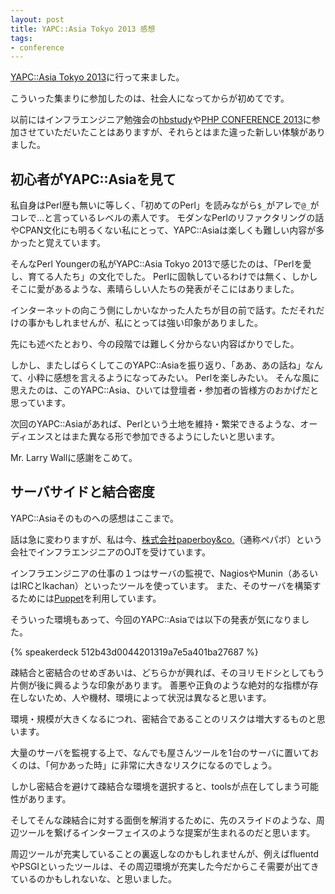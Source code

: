 ```yaml
---
layout: post
title: YAPC::Asia Tokyo 2013 感想
tags:
- conference
---
```

[YAPC::Asia Tokyo 2013](http://yapcasia.org/2013)に行って来ました。

こういった集まりに参加したのは、社会人になってからが初めてです。

以前にはインフラエンジニア勉強会の[hbstudy](http://heartbeats.jp/hbstudy/)や[PHP CONFERENCE 2013](http://phpcon.php.gr.jp/w/2013/)に参加させていただいたことはありますが、それらとはまた違った新しい体験がありました。

## 初心者がYAPC::Asiaを見て

私自身はPerl歴も無いに等しく、「初めてのPerl」を読みながら`$_`がアレで`@_`がコレで…と言っているレベルの素人です。
モダンなPerlのリファクタリングの話やCPAN文化にも明るくない私にとって、YAPC::Asiaは楽しくも難しい内容が多かったと覚えています。

そんなPerl Youngerの私がYAPC::Asia Tokyo 2013で感じたのは、「Perlを愛し、育てる人たち」の文化でした。
Perlに固執しているわけでは無く、しかしそこに愛があるような、素晴らしい人たちの発表がそこにはありました。

インターネットの向こう側にしかいなかった人たちが目の前で話す。ただそれだけの事かもしれませんが、私にとっては強い印象がありました。

先にも述べたとおり、今の段階では難しく分からない内容ばかりでした。

しかし、またしばらくしてこのYAPC::Asiaを振り返り、「ああ、あの話ね」なんて、小粋に感想を言えるようになってみたい。
Perlを楽しみたい。
そんな風に思えたのは、このYAPC::Asia、ひいては登壇者・参加者の皆様方のおかげだと思っています。

次回のYAPC::Asiaがあれば、Perlという土地を維持・繁栄できるような、オーディエンスとはまた異なる形で参加できるようにしたいと思います。

Mr. Larry Wallに感謝をこめて。

## サーバサイドと結合密度

YAPC::Asiaそのものへの感想はここまで。

話は急に変わりますが、私は今、[株式会社paperboy&co.](http://www.paperboy.co.jp/)（通称ペパボ）という会社でインフラエンジニアのOJTを受けています。

インフラエンジニアの仕事の１つはサーバの監視で、NagiosやMunin（あるいはIRCとIkachan）といったツールを使っています。
また、そのサーバを構築するためには[Puppet](https://puppetlabs.com/)を利用しています。

そういった環境もあって、今回のYAPC::Asiaでは以下の発表が気になりました。

{% speakerdeck 512b43d0044201319a7e5a401ba27687 %}

疎結合と密結合のせめぎあいは、どちらかが興れば、そのヨリモドシとしてもう片側が後に興るような印象があります。
善悪や正負のような絶対的な指標が存在しないため、人や機材、環境によって状況は異なると思います。

環境・規模が大きくなるにつれ、密結合であることのリスクは増大するものと思います。

大量のサーバを監視する上で、なんでも屋さんツールを1台のサーバに置いておくのは、「何かあった時」に非常に大きなリスクになるのでしょう。

しかし密結合を避けて疎結合な環境を選択すると、toolsが点在してしまう可能性があります。

そしてそんな疎結合に対する面倒を解消するために、先のスライドのような、周辺ツールを繋げるインターフェイスのような提案が生まれるのだと思います。

周辺ツールが充実していることの裏返しなのかもしれませんが、例えばfluentdやPSGIといったツールは、その周辺環境が充実した今だからこそ需要が出てきているのかもしれないな、と思いました。
